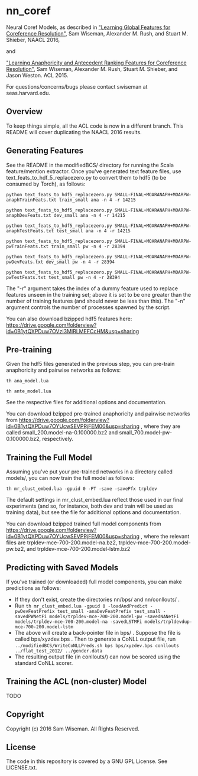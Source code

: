 # nn_coref
Neural Coref Models, as described in 
["Learning Global Features for Coreference Resolution"](http://nlp.seas.harvard.edu/papers/corefmain.pdf), Sam Wiseman, Alexander M. Rush, and Stuart M. Shieber, NAACL 2016,

and

["Learning Anaphoricity and Antecedent Ranking Features for Coreference Resolution"](http://people.seas.harvard.edu/~srush/acl15.pdf), Sam Wiseman, Alexander M. Rush, Stuart M. Shieber, and Jason Weston. ACL 2015.

For questions/concerns/bugs please contact swiseman at seas.harvard.edu.


## Overview

To keep things simple, all the ACL code is now in a different branch. This README will cover duplicating the NAACL 2016 results.

## Generating Features
See the README in the modifiedBCS/ directory for running the Scala feature/mention extractor. Once you've generated text feature files, use text_feats_to_hdf_5_replacezero.py to convert them to hdf5 (to be consumed by Torch), as follows:

```python text_feats_to_hdf5_replacezero.py SMALL-FINAL+MOARANAPH+MOARPW-anaphTrainFeats.txt train_small ana -n 4 -r 14215```

```python text_feats_to_hdf5_replacezero.py SMALL-FINAL+MOARANAPH+MOARPW-anaphDevFeats.txt dev_small ana -n 4 -r 14215```

```python text_feats_to_hdf5_replacezero.py SMALL-FINAL+MOARANAPH+MOARPW-anaphTestFeats.txt test_small ana -n 4 -r 14215```

```python text_feats_to_hdf5_replacezero.py SMALL-FINAL+MOARANAPH+MOARPW-pwTrainFeats.txt train_small pw -n 4 -r 28394```

```python text_feats_to_hdf5_replacezero.py SMALL-FINAL+MOARANAPH+MOARPW-pwDevFeats.txt dev_small pw -n 4 -r 28394```

```python text_feats_to_hdf5_replacezero.py SMALL-FINAL+MOARANAPH+MOARPW-pwTestFeats.txt test_small pw -n 4 -r 28394```

The "-r" argument takes the index of a dummy feature used to replace features unseen in the training set; above it is set to be one greater than the number of training features (and should never be less than this). The "-n" argument controls the number of processes spawned by the script.

You can also download bzipped hdf5 features here: https://drive.google.com/folderview?id=0B1ytQXPDuw7OVzI3MlRLMEFCcHM&usp=sharing 

## Pre-training
Given the hdf5 files generated in the previous step, you can pre-train anaphoricity and pairwise networks as follows:

```th ana_model.lua```

```th ante_model.lua```

See the respective files for additional options and documentation.

You can download bzipped pre-trained anaphoricity and pairwise networks from https://drive.google.com/folderview?id=0B1ytQXPDuw7OYUcwSEVPRjFEM00&usp=sharing , where they are called small_200.model-na-0.100000.bz2 and small_700.model-pw-0.100000.bz2, respectively.

## Training the Full Model
Assuming you've put your pre-trained networks in a directory called models/, you can now train the full model as follows:

```th mr_clust_embed.lua -gpuid 0 -PT -save -savePfx trpldev```

The default settings in mr_clust_embed.lua reflect those used in our final experiments (and so, for instance, both dev and train will be used as training data), but see the file for additional options and documentation.

You can download bzipped trained full model components from https://drive.google.com/folderview?id=0B1ytQXPDuw7OYUcwSEVPRjFEM00&usp=sharing , where the relevant files are trpldev-mce-700-200.model-na.bz2, trpldev-mce-700-200.model-pw.bz2, and trpldev-mce-700-200.model-lstm.bz2

## Predicting with Saved Models
If you've trained (or downloaded) full model components, you can make predictions as follows:

- If they don't exist, create the directories nn/bps/ and nn/conllouts/ .
- Run ```th mr_clust_embed.lua -gpuid 0 -loadAndPredict -pwDevFeatPrefix test_small -anaDevFeatPrefix test_small -savedPWNetFi models/trpldev-mce-700-200.model-pw -savedNANetFi models/trpldev-mce-700-200.model-na -savedLSTMFi models/trpldevdup-mce-700-200.model-lstm```
- The above will create a back-pointer file in bps/ . Suppose the file is called bps/xyzdev.bps . Then to generate a CoNLL output file, run ```../modifiedBCS/WriteCoNLLPreds.sh bps bps/xyzdev.bps conllouts ../flat_test_2012/ ../gender.data```
- The resulting output file (in conllouts/) can now be scored using the standard CoNLL scorer.

## Training the ACL (non-cluster) Model
TODO

## Copyright
Copyright (c) 2016 Sam Wiseman. All Rights Reserved.

## License
The code in this repository is covered by a GNU GPL License. See LICENSE.txt.

